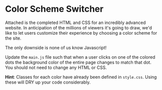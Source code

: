 # Color Scheme Switcher

Attached is the completed HTML and CSS for an incredibly advanced website. In anticipation of the millions of viewers it's going to draw, we'd like to let users customize their experience by choosing a color scheme for the site.

The only downside is none of us know Javascript!

Update the `main.js` file such that when a user clicks on one of the colored dots the background color of the entire page changes to match that dot. You should not need to change any HTML or CSS.

**Hint**: Classes for each color have already been defined in `style.css`. Using these will DRY up your code considerably.
